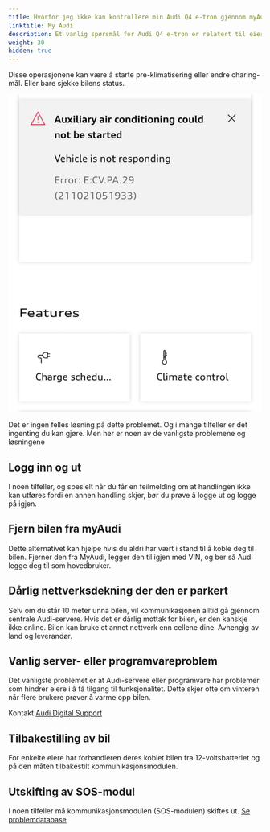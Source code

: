```yaml
---
title: Hvorfor jeg ikke kan kontrollere min Audi Q4 e-tron gjennom myAudi appen?
linktitle: My Audi
description: Et vanlig spørsmål for Audi Q4 e-tron er relatert til eiere som har problemer med myAudi-appen og utfører operasjoner.  
weight: 30
hidden: true
---
```


Disse operasjonene kan være å starte pre-klimatisering eller endre charing-mål. Eller bare sjekke bilens status.

![Tilkoblingsproblem](connectissue1.jpg "myAudi-feilmelding")

Det er ingen felles løsning på dette problemet. Og i mange tilfeller er det ingenting du kan gjøre. Men her er noen av de vanligste problemene og løsningene

## Logg inn og ut

I noen tilfeller, og spesielt når du får en feilmelding om at handlingen ikke kan utføres fordi en annen handling skjer, bør du prøve å logge ut og logge på igjen.

## Fjern bilen fra myAudi

Dette alternativet kan hjelpe hvis du aldri har vært i stand til å koble deg til bilen. Fjerner den fra MyAudi, legger den til igjen med VIN, og ber så Audi legge deg til som hovedbruker.

## Dårlig nettverksdekning der den er parkert

Selv om du står 10 meter unna bilen, vil kommunikasjonen alltid gå gjennom sentrale Audi-servere. Hvis det er dårlig mottak for bilen, er den kanskje ikke online. Bilen kan bruke et annet nettverk enn cellene dine. Avhengig av land og leverandør.

## Vanlig server- eller programvareproblem

Det vanligste problemet er at Audi-servere eller programvare har problemer som hindrer eiere i å få tilgang til funksjonalitet. Dette skjer ofte
om vinteren når flere brukere prøver å varme opp bilen.

Kontakt [Audi Digital Support](https://my.audi.com/)

## Tilbakestilling av bil

For enkelte eiere har forhandleren deres koblet bilen fra 12-voltsbatteriet og på den måten tilbakestilt kommunikasjonsmodulen.

## Utskifting av SOS-modul

I noen tilfeller må kommunikasjonsmodulen (SOS-modulen) skiftes ut. [Se problemdatabase](https://github.com/electrichasgoneaudi/q4-e-tron/issues/14)